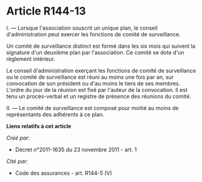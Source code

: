 # Article R144-13

I. ― Lorsque l'association souscrit un unique plan, le conseil d'administration peut exercer les fonctions de comité de
surveillance.

Un comité de surveillance distinct est formé dans les six mois qui suivent la signature d'un deuxième plan par l'association.
Ce comité se dote d'un règlement intérieur.

Le conseil d'administration exerçant les fonctions de comité de surveillance ou le comité de surveillance est réuni au moins
une fois par an, sur convocation de son président ou d'au moins le tiers de ses membres. L'ordre du jour de la réunion est
fixé par l'auteur de la convocation. Il est tenu un procès-verbal et un registre de présence des réunions du comité.

II. ― Le comité de surveillance est composé pour moitié au moins de représentants des adhérents à ce plan.

**Liens relatifs à cet article**

_Créé par_:

  - Décret n°2011-1635 du 23 novembre 2011 - art. 1

_Cité par_:

  - Code des assurances - art. R144-5 (V)
